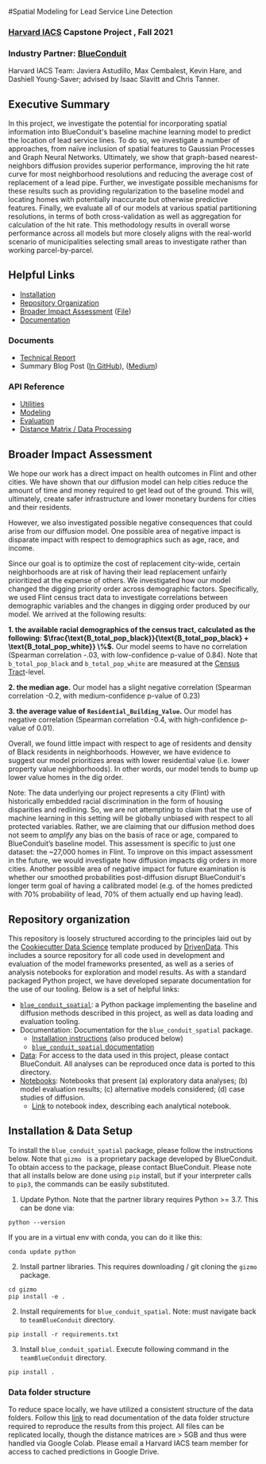#Spatial Modeling for Lead Service Line Detection

###  [Harvard IACS](https://iacs.seas.harvard.edu/) Capstone Project , Fall 2021

### Industry Partner: [BlueConduit](https://www.blueconduit.com/)

Harvard IACS Team: Javiera Astudillo, Max Cembalest, Kevin Hare, and Dashiell Young-Saver; advised by Isaac Slavitt and Chris Tanner.

## Executive Summary

In this project, we investigate the potential for incorporating spatial information into BlueConduit's baseline machine learning model to predict the location of lead service lines. To do so, we investigate a number of approaches, from naïve inclusion of spatial features to Gaussian Processes and Graph Neural Networks. Ultimately, we show that graph-based nearest-neighbors diffusion provides superior performance, improving the hit rate curve for most neighborhood resolutions and reducing the average cost of replacement of a lead pipe. Further, we investigate possible mechanisms for these results such as providing regularization to the baseline model and locating homes with potentially inaccurate but otherwise predictive features. Finally, we evaluate all of our models at various spatial partitioning resolutions, in terms of both cross-validation as well as aggregation for calculation of the hit rate. This methodology results in overall worse performance across all models but more closely aligns with the real-world scenario of municipalities selecting small areas to investigate rather than working parcel-by-parcel.

## Helpful Links

- [Installation](#Installation--Data-Setup)
- [Repository Organization](#Repository-organization)
- [Broader Impact Assessment](#Broader-Impact-Assessment) ([File](docs/broader_impact_assessment.md))
- [Documentation](docs)

### Documents
- [Technical Report](reports/Technical%20Reports/2021.12.15%20Harvard-BlueConduit%20Technical%20Report.pdf)
- Summary Blog Post ([In GitHub](reports/Misc/Blog%20Post%20(AC297r%2C%20BlueConduit%20Final%20Project).pdf)), ([Medium](https://medium.com/@youngsaver/using-spatial-information-to-detect-lead-pipes-73a1e68d5643))
### API Reference
- [Utilities](docs/bcs/utilities.md#API-Reference)
- [Modeling](docs/bcs/modeling.md)
- [Evaluation](docs/bcs/evaluation.md#API-Reference)
- [Distance Matrix / Data Processing](docs/bcs/distance_matrix.md#API-Reference)

## Broader Impact Assessment
We hope our work has a direct impact on health outcomes in Flint and other cities. We have shown that our diffusion model can help cities reduce the amount of time and money required to get lead out of the ground. This will, ultimately, create safer infrastructure and lower monetary burdens for cities and their residents.

However, we also investigated possible negative consequences that could arise from our diffusion model. One possible area of negative impact is disparate impact with respect to demographics such as age, race, and income.

Since our goal is to optimize the cost of replacement city-wide, certain neighborhoods are at risk of having their lead replacement unfairly prioritized at the expense of others. We investigated how our model changed the digging priority order across demographic factors. Specifically, we used Flint census tract data to investigate correlations between demographic variables and the changes in digging order produced by our model. We arrived at the following results:

**1. the available racial demographics of the census tract, calculated as the following: $\frac{\text{B_total_pop_black}}{\text{B_total_pop_black} + \text{B_total_pop_white}} \%$.** Our model seems to have no correlation (Spearman correlation -.03, with low-confidence p-value of 0.84). Note that `b_total_pop_black` and `b_total_pop_white` are measured at the [Census Tract](https://www2.census.gov/geo/pdfs/education/CensusTracts.pdf)-level.

**2.  the median age.** Our model has a slight negative correlation (Spearman correlation -0.2, with medium-confidence p-value of 0.23)

**3. the average value of** **`Residential_Building_Value`.** Our model has negative correlation (Spearman correlation -0.4, with high-confidence p-value of 0.01).

Overall, we found little impact with respect to age of residents and density of Black residents in neighborhoods. However, we have evidence to suggest our model prioritizes areas with lower residential value (i.e. lower property value neighborhoods). In other words, our model tends to bump up lower value homes in the dig order.

Note: The data underlying our project represents a city (Flint) with historically embedded racial discrimination in the form of housing disparities and redlining. So, we are not attempting to claim that the use of machine learning in this setting will be globally unbiased with respect to all protected variables. Rather, we are claiming that our diffusion method does not seem to *amplify* any bias on the basis of race or age, compared to BlueConduit’s baseline model. This assessment is specific to just one dataset: the ~27,000 homes in Flint. To improve on this impact assessment in the future, we would investigate how diffusion impacts dig orders in more cities. Another possible area of negative impact for future examination is whether our smoothed probabilities post-diffusion disrupt BlueConduit's longer term goal of having a calibrated model (e.g. of the homes predicted with 70% probability of lead, 70% of them actually end up having lead).

## Repository organization

This repository is loosely structured according to the principles laid out by the [Cookiecutter Data Science](https://drivendata.github.io/cookiecutter-data-science/) template produced by [DrivenData](https://www.drivendata.org/). This includes a source repository for all code used in development and evaluation of the model frameworks presented, as well as a series of analysis notebooks for exploration and model results. As with a standard packaged Python project, we have developed separate documentation for the use of our tooling. Below is a set of helpful links:

- [`blue_conduit_spatial`](/blue_conduit_spatial): a Python package implementing the baseline and diffusion methods described in this project, as well as data loading and evaluation tooling.
- Documentation: Documentation for the `blue_conduit_spatial` package.
  - [Installation instructions](docs/installation.md) (also produced below)
  - [`blue_conduit_spatial` documentation](docs/blue_conduit_spatial.md)
- [Data](/data): For access to the data used in this project, please contact BlueConduit. All analyses can be reproduced once data is ported to this directory.
- [Notebooks](/notebooks): Notebooks that present (a) exploratory data analyses; (b) model evaluation results; (c) alternative models considered; (d) case studies of diffusion.
  - [Link](notebooks/README.md) to notebook index, describing each analytical notebook.

## Installation & Data Setup
To install the `blue_conduit_spatial` package, please follow the instructions below. Note that `gizmo ` is a proprietary package developed by BlueConduit. To obtain access to the package, please contact BlueConduit. Please note that all installs below are done using `pip` install, but if your interpreter calls to `pip3`, the commands can be easily substituted.

1. Update Python. Note that the partner library requires Python >= 3.7. This can be done via:

```shell
python --version
```

If you are in a virtual env with conda, you can do it like this:

```shell
conda update python
```

2. Install partner libraries. This requires downloading / git cloning the `gizmo` package.

```shell
cd gizmo
pip install -e .
```

2. Install requirements for `blue_conduit_spatial`. Note: must navigate back to `teamBlueConduit` directory.

```shell
pip install -r requirements.txt
```

3. Install `blue_conduit_spatial`. Execute following command in the `teamBlueConduit` directory.

```shell
pip install .
```

### Data folder structure

To reduce space locally, we have utilized a consistent structure of the data folders. Follow this [link](/data/README.md) to read documentation of the data folder structure required to reproduce the results from this project. All files can be replicated locally, though the distance matrices are > 5GB and thus were handled via Google Colab. Please email a Harvard IACS team member for access to cached predictions in Google Drive.
